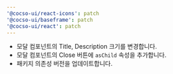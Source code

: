 ```yaml
---
'@cocso-ui/react-icons': patch
'@cocso-ui/baseframe': patch
'@cocso-ui/react': patch
---
```


- 모달 컴포넌트의 Title, Description 크기를 변경합니다.
- 모달 컴포넌트의 Close 버튼에 `asChild` 속성을 추가합니다.
- 패키지 의존성 버전을 업데이트합니다.
